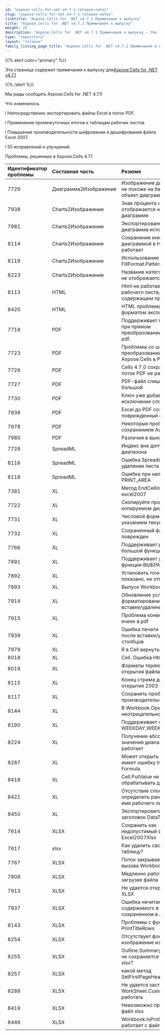 ```yaml
---
id: "aspose-cells-for-net-v4-7-1-release-notes"
slug: "aspose-cells-for-net-v4-7-1-release-notes"
linktitle: "Aspose.Cells for .NET v4.7.1 Примечания к выпуску"
title: "Aspose.Cells for .NET v4.7.1 Примечания к выпуску"
weight: 20
description: "Aspose.Cells for .NET v4.7.1 Примечания к выпуску – the latest updates and fixes."
type: "repository"
layout: "release"
family_listing_page_title: "Aspose.Cells for .NET v4.7.1 Примечания к выпуску"
---
```

{{% alert color="primary" %}} 

 Эта страница содержит примечания к выпуску для[Aspose.Cells for .NET v4.7.1](https://releases.aspose.com/cells/net/new-releases/aspose.cells-for-.net-v4.7.1/)

{{% /alert %}} 

 Мы рады сообщить Aspose.Cells for .NET 4.7.1!

 Что изменилось

 l Непосредственно экспортировать файлы Excel в поток PDF.

 l Применение промежуточных итогов к таблицам рабочих листов.

 l Повышение производительности шифрования и дешифрования файла Excel 2007.

 l 55 исправлений и улучшений.





Проблемы, решенные в Aspose.Cells 4.7.1

|**Идентификатор проблемы** |**Составная часть** |**Резюме** |
|:- |:- |:- |
|7729 | Диаграмма2Изображение| Изображение диаграммы не похоже на базовый объект диаграммы|
|7938 | Charts2Изображение| Знак процента не отображается на круговой диаграмме|
|7981 | Charts2Изображение| Экспортированная диаграмма испорчена|
|8114 | Charts2Изображение| Сохранение книги с диаграммой в HTML не работает|
|8119 | Charts2Изображение| Использование FillFormat.Pattern|
|8223 | Charts2Изображение| Название категории X-Axis не отображается|
|8113 |HTML | Html не работает на имени рабочего листа, содержащем пробел|
|8420 |HTML | HTML проблема с форматом экспорта|
|7718 | PDF| Поддерживает гиперссылку при прямом преобразовании ячеек в pdf.|
|7723 | PDF| Проблемы со шрифтом при преобразовании Aspose.Cells в PDF|
|7726 | PDF| Cells 4.7.0 сохранение в поток PDF не работает|
|7727 | PDF| PDF-файл слишком большой|
|7730 | PDF| Ключ уже добавлен в исключение словаря|
|7838 | PDF| Excel до PDF создает поврежденный файл PDF|
|7978 | PDF| Некоторые проблемы с сохранением Aspose.Cells|
|7980 | PDF| Различия в выходе|
|7728 | SpreadML| Индекс вне допустимого диапазона|
|8116 | SpreadML| Ошибка SpreadsheetML при удалении листа|
|8118 | SpreadML| Ошибка при наличии PRINT_AREA|
|7381 | XL| Метод EndCellinRow для excel2007|
|7722 | XL| Скопируйте проверки в копируемом диапазоне.|
|7731 | XL|Числовой формат даты с указанием текущего языка|
|7732 | XL| Сохраненный файл Excel поврежден|
|7766 | XL| Поддерживает расчет большой функции|
|7891 | XL| Поддерживает установку функции ВЫБРАТЬ|
|7892 | XL| Установить точность, как показано, не отмечено.|
|7893 | XL| Выпуск Workbook.Open|
|7914 | XL| Обновление условного форматирования при вставке/удалении столбцов|
|7915 | XL| Проблема конвертации ячеек в pdf|
|7939 | XL| Ошибка печати заголовков после вставки/удаления столбцов|
|7979 | XL| Я в Cell вернуться в ?|
|8018 | XL| Cell. Ошибка HtmlString|
|8019 | XL| Форматы теряются после открытия файла Excel|
|8115 | XL| Конец стрима достиг открытия 2003 xls|
|8117 | XL| Сохранить проблему с производительностью|
|8144 | XL| В Workbook.Open требуется неотрицательное число.|
|8190 | XL| Поддерживает функцию WEEKDAY,WEEKNUM.|
|8224 | XL| Получение абсолютного значения диапазона не работает|
|8287 | XL| Может открыть xls, но xlsm имеет ошибку Invalid Formula|
|8418 | XL| Cell.PutValue не может обрабатывать дату без года|
|8421 | XL| Отсутствие способа определить ранжированное имя рабочего листа|
|8450 | XL| Экспортировать только заголовок DataTable|
|7614 | XLSX| Сохранить как недопустимый файл Excel2007Xlsx|
|7617 | xlsx|Как удалить сводную таблицу?|
|7767 | XLSX| Поток закрывается после вызова Workbook.Open|
|7808 | XLSX| Медленно работает при загрузке файла xlsx.|
|7913 | XLSX| Не удается открыть файл XLSX|
|7937 | XLSX| Ошибка нечитаемого содержимого в файле .xlsm, сохраненном в Aspose|
|8143 | XLSX| Проблемы с функцией PrintTitleRows|
|8254 | XLSX| Отсутствует фоновое изображение из шаблона.|
|8255 | XLSX| Outline.SummaryRowBelow не сохраняется в файлах xlsx?|
|8257 | XLSX| какой метод SetFirstPageHeader делать|
|8288 | XLSX| Не удается заставить WorkSheet.CustomProperties работать|
|8419 | XLSX| Невозможно прочитать файл xlsx|
|8449 | XLSX| Workbook.IsProtected не работает с файлами xlsm.|

